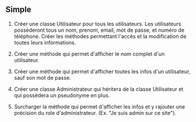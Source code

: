 ## Simple

1. Créer une classe Utilisateur pour tous les utilisateurs. Les utilisateurs possèderont tous un nom, prenom, email, mot de passe, et numéro de téléphone. Créer les méthodes permettant l'accès et la modification de toutes leurs informations.

2. Créer une méthode qui permet d'afficher le nom complet d'un utilisateur.

3. Créer une méthode qui permet d'afficher toutes les infos d'un utilisateur, sauf son mot de passe.

4.  Créer une classe Administrateur qui héritera de la classe Utilisateur et qui possèdera un pseudonyme en plus.

5. Surcharger la méthode qui permet d'afficher les infos et y rajouter une précision du role d'administrateur. (Ex. "Je suis admin sur ce site").